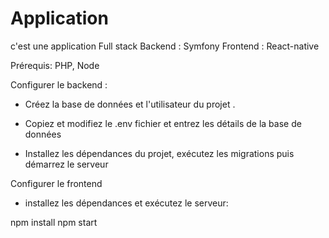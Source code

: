 # Application

c'est une application Full stack
Backend : Symfony 
Frontend : React-native


Prérequis: PHP, Node

Configurer le backend :


* Créez la base de données et l'utilisateur du projet . 

* Copiez et modifiez le .env fichier et entrez les détails de la base de données 
* Installez les dépendances du projet, exécutez les migrations puis démarrez le serveur


Configurer le frontend



* installez les dépendances et exécutez le serveur:

npm install
npm start
